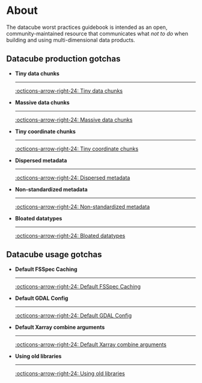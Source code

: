 # About

The datacube worst practices guidebook is intended as an open, community-maintained resource that communicates what *not to do* when building and using multi-dimensional data products.

## Datacube production gotchas

<div class="grid cards" markdown>

-   __Tiny data chunks__

    ---

    [:octicons-arrow-right-24: Tiny data chunks](worst-practices/tiny-chunks.ipynb)

-   __Massive data chunks__

    ---

    [:octicons-arrow-right-24: Massive data chunks](worst-practices/massive-chunks.ipynb)

-   __Tiny coordinate chunks__

    ---

    [:octicons-arrow-right-24: Tiny coordinate chunks](worst-practices/tiny-coordinate-chunks.ipynb)


-   __Dispersed metadata__

    ---

    [:octicons-arrow-right-24: Dispersed metadata](worst-practices/dispersed-metadata.ipynb)

-   __Non-standardized metadata__

    ---

    [:octicons-arrow-right-24: Non-standardized metadata](worst-practices/non-standardized-metadata.ipynb)


-   __Bloated datatypes__

    ---

    [:octicons-arrow-right-24: Bloated datatypes](worst-practices/bloated-datatypes.ipynb)


</div>

## Datacube usage gotchas

<div class="grid cards" markdown>

-   __Default FSSpec Caching__

    ---

    [:octicons-arrow-right-24: Default FSSpec Caching](worst-practices/fsspec-caching-defaults.md)

-   __Default GDAL Config__

    ---

    [:octicons-arrow-right-24: Default GDAL Config](worst-practices/gdal-defaults.md)

-   __Default Xarray combine arguments__

    ---

    [:octicons-arrow-right-24: Default Xarray combine arguments](worst-practices/xarray-combine-defaults.md)


-   __Using old libraries__

    ---

    [:octicons-arrow-right-24: Using old libraries](worst-practices/old-libraries.md)

</div>

